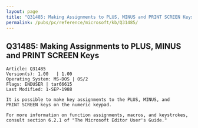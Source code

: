 ```yaml
---
layout: page
title: "Q31485: Making Assignments to PLUS, MINUS and PRINT SCREEN Keys"
permalink: /pubs/pc/reference/microsoft/kb/Q31485/
---
```


## Q31485: Making Assignments to PLUS, MINUS and PRINT SCREEN Keys

	Article: Q31485
	Version(s): 1.00   | 1.00
	Operating System: MS-DOS | OS/2
	Flags: ENDUSER | tar66615
	Last Modified: 1-SEP-1988
	
	It is possible to make key assignments to the PLUS, MINUS, and
	PRINT SCREEN keys on the numeric keypad.
	
	For more information on function assignments, macros, and keystrokes,
	consult section 6.2.1 of "The Microsoft Editor User's Guide."

